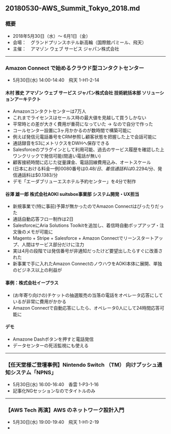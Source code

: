 20180530-AWS_Summit_Tokyo_2018.md
-----

### 概要

* 2018年5月30日（水）〜 6月1日（金）
* 会場：　グランドプリンスホテル新高輪（国際館パミール、飛天）
* 主催：　アマゾン ウェブ サービス ジャパン株式会社

-----

### Amazon Connect で始めるクラウド型コンタクトセンター

* 5月30日(水) 14:00-14:40 飛天 1-H1-2-14

#### 木村 雅史 アマゾン ウェブ サービス ジャパン株式会社 技術統括本部 ソリューションアーキテクト

* Amazonコンタクトセンターは7万人
* これまでライセンスはセールス時の最大値を見越して買うしかない
* 平常時との差が大きく費用が重荷になっていた → なので自分で作った
* コールセンター設置に3ヶ月かかるのが数時間で構築可能に
* 例えば発信元電話番号をCRM参照し顧客状態を把握した上で会話可能に
* 通話録音をS3にメトリクスをDWHへ保存できる
* Salesforceのプラグインとして利用可能、過去のサービス履歴を確認した上ワンクリックで発信可能(間違い電話が無い)
* 顧客接続時間に応じた従量課金、電話回線費用込み、オートスケール
* (日本における料金一例)0080番号は$0.48/日、着信通話料は$0.2294/分、発信通話料は$0.1383/分
* デモ「エーダブリューエスホテル予約センター」を4分で制作

#### 谷澤 雄一郎 株式会社AOKI suitsbox事業部 システム開発・UX担当

* 新規事業で(特に事前)予算が無かったのでAmazon Connectはぴったりだった
* 通話自動応答フロー制作は2日
* SalesforceにAria Solutions Toolkitを追加し、着信時自動ポップアップ・注文後のメモが可能に
* Magento + Stripe + Salesforce + Amazon Connectでリーンスタートアップ、人間はサービス部分だけに注力
* 実は4月の段階では発信番号が非通知だったけど要望出したらすぐに改善された
* 新事業で手に入れたAmazon ConnectのノウハウをAOKI本体に展開、単独のビジネス以上の利益が

#### 事例：株式会社イープラス

* (お年寄り向けの)チケットの抽選販売の当落の電話をオペレータ応答にしているが非常に費用がかかる
* Amazon Connectで自動応答にしたら、オペレータ0人にして24時間応答可能に

#### デモ

* Amazone Dashボタンを押すと電話発信
* データセンターの死活監視にも使える

-----

### 【任天堂様ご登壇事例】Nintendo Switch （TM） 向けプッシュ通知システム「NPNS」

* 5月30日(水) 16:00-16:40 香雲 1-P3-1-16
* 記事化NGセッションなのでタイトルのみ

-----

### 【AWS Tech 再演】AWS のネットワーク設計入門

* 5月30日(水) 19:00-19:40 飛天 1-H1-2-19
*
